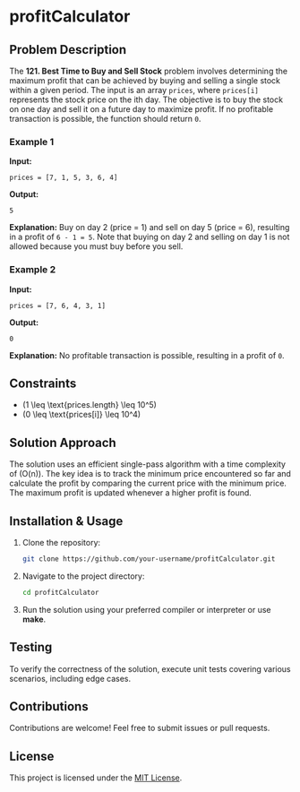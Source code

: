 # profitCalculator

## Problem Description
The **121. Best Time to Buy and Sell Stock** problem involves determining the maximum profit that can be achieved by buying and selling a single stock within a given period. The input is an array `prices`, where `prices[i]` represents the stock price on the ith day. The objective is to buy the stock on one day and sell it on a future day to maximize profit. If no profitable transaction is possible, the function should return `0`.

### Example 1
**Input:**
```plaintext
prices = [7, 1, 5, 3, 6, 4]
```
**Output:**
```plaintext
5
```
**Explanation:** Buy on day 2 (price = 1) and sell on day 5 (price = 6), resulting in a profit of `6 - 1 = 5`. Note that buying on day 2 and selling on day 1 is not allowed because you must buy before you sell.

### Example 2
**Input:**
```plaintext
prices = [7, 6, 4, 3, 1]
```
**Output:**
```plaintext
0
```
**Explanation:** No profitable transaction is possible, resulting in a profit of `0`.

## Constraints
- \(1 \leq \text{prices.length} \leq 10^5\)
- \(0 \leq \text{prices[i]} \leq 10^4\)

## Solution Approach
The solution uses an efficient single-pass algorithm with a time complexity of \(O(n)\). The key idea is to track the minimum price encountered so far and calculate the profit by comparing the current price with the minimum price. The maximum profit is updated whenever a higher profit is found.

## Installation & Usage
1. Clone the repository:
    ```bash
    git clone https://github.com/your-username/profitCalculator.git
    ```
2. Navigate to the project directory:
    ```bash
    cd profitCalculator
    ```
3. Run the solution using your preferred compiler or interpreter or use **make**.

## Testing
To verify the correctness of the solution, execute unit tests covering various scenarios, including edge cases.

## Contributions
Contributions are welcome! Feel free to submit issues or pull requests.

## License
This project is licensed under the [MIT License](LICENSE).